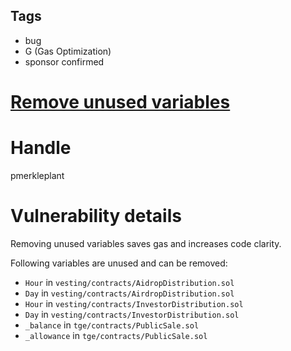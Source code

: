 ## Tags

- bug
- G (Gas Optimization)
- sponsor confirmed

# [Remove unused variables](https://github.com/code-423n4/2021-11-bootfinance-findings/issues/161) 

# Handle

pmerkleplant


# Vulnerability details

Removing unused variables saves gas and increases code clarity.

Following variables are unused and can be removed:

- `Hour` in `vesting/contracts/AidropDistribution.sol`
- `Day` in `vesting/contracts/AirdropDistribution.sol`
- `Hour` in `vesting/contracts/InvestorDistribution.sol`
- `Day` in `vesting/contracts/InvestorDistribution.sol`
- `_balance` in `tge/contracts/PublicSale.sol`
- `_allowance` in `tge/contracts/PublicSale.sol`

